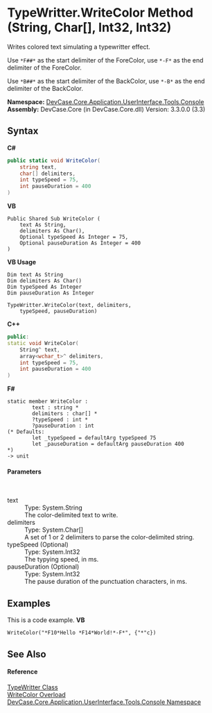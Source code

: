 # TypeWritter.WriteColor Method (String, Char[], Int32, Int32)
 

Writes colored text simulating a typewritter effect. 

 Use `*F##*` as the start delimiter of the ForeColor, use `*-F*` as the end delimiter of the ForeColor. 

 Use `*B##*` as the start delimiter of the BackColor, use `*-B*` as the end delimiter of the BackColor.

**Namespace:**&nbsp;<a href="N_DevCase_Core_Application_UserInterface_Tools_Console">DevCase.Core.Application.UserInterface.Tools.Console</a><br />**Assembly:**&nbsp;DevCase.Core (in DevCase.Core.dll) Version: 3.3.0.0 (3.3)

## Syntax

**C#**<br />
``` C#
public static void WriteColor(
	string text,
	char[] delimiters,
	int typeSpeed = 75,
	int pauseDuration = 400
)
```

**VB**<br />
``` VB
Public Shared Sub WriteColor ( 
	text As String,
	delimiters As Char(),
	Optional typeSpeed As Integer = 75,
	Optional pauseDuration As Integer = 400
)
```

**VB Usage**<br />
``` VB Usage
Dim text As String
Dim delimiters As Char()
Dim typeSpeed As Integer
Dim pauseDuration As Integer

TypeWritter.WriteColor(text, delimiters, 
	typeSpeed, pauseDuration)
```

**C++**<br />
``` C++
public:
static void WriteColor(
	String^ text, 
	array<wchar_t>^ delimiters, 
	int typeSpeed = 75, 
	int pauseDuration = 400
)
```

**F#**<br />
``` F#
static member WriteColor : 
        text : string * 
        delimiters : char[] * 
        ?typeSpeed : int * 
        ?pauseDuration : int 
(* Defaults:
        let _typeSpeed = defaultArg typeSpeed 75
        let _pauseDuration = defaultArg pauseDuration 400
*)
-> unit 

```


#### Parameters
&nbsp;<dl><dt>text</dt><dd>Type: System.String<br />The color-delimited text to write.</dd><dt>delimiters</dt><dd>Type: System.Char[]<br />A set of 1 or 2 delimiters to parse the color-delimited string.</dd><dt>typeSpeed (Optional)</dt><dd>Type: System.Int32<br />The typying speed, in ms.</dd><dt>pauseDuration (Optional)</dt><dd>Type: System.Int32<br />The pause duration of the punctuation characters, in ms.</dd></dl>

## Examples
This is a code example. 
**VB**<br />
``` VB
WriteColor("*F10*Hello *F14*World!*-F*", {"*"c})
```


## See Also


#### Reference
<a href="T_DevCase_Core_Application_UserInterface_Tools_Console_TypeWritter">TypeWritter Class</a><br /><a href="Overload_DevCase_Core_Application_UserInterface_Tools_Console_TypeWritter_WriteColor">WriteColor Overload</a><br /><a href="N_DevCase_Core_Application_UserInterface_Tools_Console">DevCase.Core.Application.UserInterface.Tools.Console Namespace</a><br />